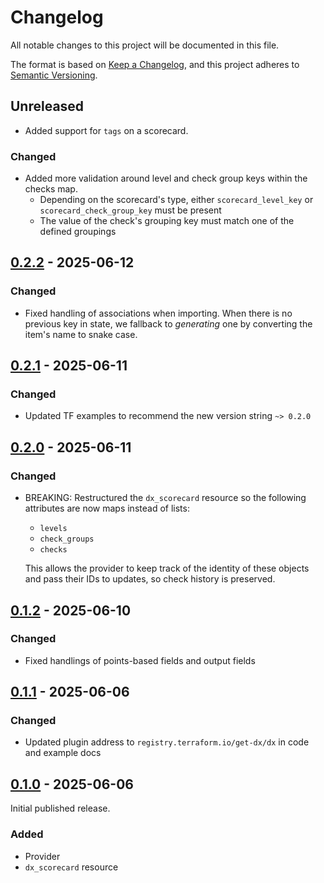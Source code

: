 # Changelog

All notable changes to this project will be documented in this file.

The format is based on [Keep a Changelog](https://keepachangelog.com/en/1.1.0/),
and this project adheres to [Semantic Versioning](https://semver.org/spec/v2.0.0.html).

## Unreleased

- Added support for `tags` on a scorecard.

### Changed

- Added more validation around level and check group keys within the checks map.
  - Depending on the scorecard's type, either `scorecard_level_key` or `scorecard_check_group_key` must be present
  - The value of the check's grouping key must match one of the defined groupings

## [0.2.2] - 2025-06-12

### Changed

- Fixed handling of associations when importing. When there is no previous key in state, we fallback to _generating_ one by converting the item's name to snake case.

## [0.2.1] - 2025-06-11

### Changed

- Updated TF examples to recommend the new version string `~> 0.2.0`

## [0.2.0] - 2025-06-11

### Changed

- BREAKING: Restructured the `dx_scorecard` resource so the following attributes are now maps instead of lists:

  - `levels`
  - `check_groups`
  - `checks`

  This allows the provider to keep track of the identity of these objects and pass their IDs to updates, so check history is preserved.

## [0.1.2] - 2025-06-10

### Changed

- Fixed handlings of points-based fields and output fields

## [0.1.1] - 2025-06-06

### Changed

- Updated plugin address to `registry.terraform.io/get-dx/dx` in code and example docs

## [0.1.0] - 2025-06-06

Initial published release.

### Added

- Provider
- `dx_scorecard` resource

[0.2.2]: https://github.com/get-dx/terraform-provider-dx/compare/v0.2.1...v0.2.2
[0.2.1]: https://github.com/get-dx/terraform-provider-dx/compare/v0.2.0...v0.2.1
[0.2.0]: https://github.com/get-dx/terraform-provider-dx/compare/v0.1.2...v0.2.0
[0.1.2]: https://github.com/get-dx/terraform-provider-dx/compare/v0.1.1...v0.1.2
[0.1.1]: https://github.com/get-dx/terraform-provider-dx/compare/v0.1.0...v0.1.1
[0.1.0]: https://github.com/get-dx/terraform-provider-dx/releases/tag/v0.1.0
